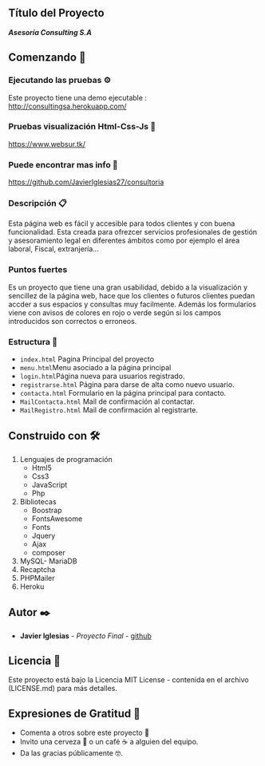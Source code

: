 
## Título del Proyecto

_**Asesoría Consulting S.A**_

## Comenzando 🚀

### Ejecutando las pruebas ⚙️

Este proyecto tiene una demo ejecutable : http://consultingsa.herokuapp.com/

###  Pruebas visualización Html-Css-Js 🔩

 https://www.websur.tk/

### Puede encontrar mas info 📖

 https://github.com/JavierIglesias27/consultoria


###  Descripción 📋

Esta página web es fácil y accesible para todos clientes y con buena funcionalidad.
Esta creada para ofrezcer servicios profesionales de gestión y asesoramiento legal en diferentes ámbitos como por ejemplo el área laboral, Fiscal, extranjería...

### Puntos fuertes

Es un proyecto que tiene una gran usabilidad, debido a la visualización y sencillez de la página web, hace que los clientes o futuros clientes puedan accder a sus espacios y consultas muy facilmente. Además los formularios viene con avisos de colores en rojo o verde según si los campos introducidos son correctos o erroneos.

### Estructura 🔧

- `index.html` Pagina Principal del proyecto
- `menu.html`Menu asociado a la página principal
- `login.html`Página nueva para usuarios registrado.
- `registrarse.html` Página para darse de alta como nuevo usuario.
- `contacta.html` Formulario en la página principal para contacto.
- `MailContacta.html` Mail de confirmación al contactar.
- `MailRegistro.html`  Mail de confirmación al registrarte.


## Construido con 🛠️

1. Lenguajes de programación
   * Html5
   * Css3
   * JavaScript   
   * Php
2. Bibliotecas
   *  Boostrap
   *  FontsAwesome
   *  Fonts
   *  Jquery
   *  Ajax
   *  composer
3. MySQL- MariaDB
4. Recaptcha
5. PHPMailer
6. Heroku

## Autor ✒️

* **Javier Iglesias** - *Proyecto Final* - [github](https://github.com/JavierIglesias27)

## Licencia 📄

Este proyecto está bajo la Licencia MIT License - contenida en el archivo (LICENSE.md) para  más detalles.

## Expresiones de Gratitud 🎁

* Comenta a otros sobre este proyecto 📢
* Invito una cerveza 🍺 o un café ☕ a alguien del equipo. 
* Da las gracias públicamente 🤓.
